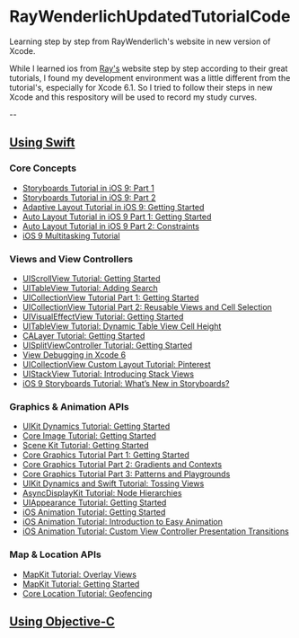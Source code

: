 RayWenderlichUpdatedTutorialCode
================================

Learning step by step from RayWenderlich's website in new version of Xcode.

  While I learned ios from [Ray's][1] website step by step according to their great tutorials, I found my development environment was a little different from the tutorial's, especially for Xcode 6.1. So I tried to follow their steps in new Xcode and this respository will be used to record my study curves.

--
## **[Using Swift][2]** 
### **Core Concepts**
* [Storyboards Tutorial in iOS 9: Part 1]()
* [Storyboards Tutorial in iOS 9: Part 2]()
* [Adaptive Layout Tutorial in iOS 9: Getting Started]()
* [Auto Layout Tutorial in iOS 9 Part 1: Getting Started][6]
* [Auto Layout Tutorial in iOS 9 Part 2: Constraints][7]
* [iOS 9 Multitasking Tutorial]()  

### **Views and View Controllers**
* [UIScrollView Tutorial: Getting Started]()
* [UITableView Tutorial: Adding Search]()
* [UICollectionView Tutorial Part 1: Getting Started]()
* [UICollectionView Tutorial Part 2: Reusable Views and Cell Selection]()
* [UIVisualEffectView Tutorial: Getting Started]()
* [UITableView Tutorial: Dynamic Table View Cell Height]()
* [CALayer Tutorial: Getting Started]()
* [UISplitViewController Tutorial: Getting Started]()
* [View Debugging in Xcode 6]()
* [UICollectionView Custom Layout Tutorial: Pinterest]()
* [UIStackView Tutorial: Introducing Stack Views][19]
* [iOS 9 Storyboards Tutorial: What’s New in Storyboards?][20]


### **Graphics & Animation APIs**
* [UIKit Dynamics Tutorial: Getting Started]()
* [Core Image Tutorial: Getting Started]()
* [Scene Kit Tutorial: Getting Started]()
* [Core Graphics Tutorial Part 1: Getting Started]()
* [Core Graphics Tutorial Part 2: Gradients and Contexts]()
* [Core Graphics Tutorial Part 3: Patterns and Playgrounds]()
* [UIKit Dynamics and Swift Tutorial: Tossing Views]()
* [AsyncDisplayKit Tutorial: Node Hierarchies]()
* [UIAppearance Tutorial: Getting Started]()
* [iOS Animation Tutorial: Getting Started]()
* [iOS Animation Tutorial: Introduction to Easy Animation]()
* [iOS Animation Tutorial: Custom View Controller Presentation Transitions]()

### **Map & Location APIs**
* [MapKit Tutorial: Overlay Views]()
* [MapKit Tutorial: Getting Started]()
* [Core Location Tutorial: Geofencing]()



## **[Using Objective-C][36]**



[1]:	http://www.raywenderlich.com/tutorials
[2]:	http://www.raywenderlich.com/category/ios
[6]:	https://github.com/qingqinghebiancao/RayWenderlichUpdatedTutorialCode/tree/master/StrutsProblem
[7]:	https://github.com/qingqinghebiancao/RayWenderlichUpdatedTutorialCode/tree/master/Constraints
[19]:	/VacationSpots
[20]:	/Prepped
[36]:	http://www.raywenderlich.com/tutorial-archive